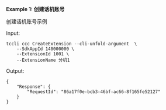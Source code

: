 **Example 1: 创建话机账号**

创建话机账号示例

Input: 

```
tccli ccc CreateExtension --cli-unfold-argument  \
    --SdkAppId 140000000 \
    --ExtensionId 1001 \
    --ExtensionName 分机1
```

Output: 
```
{
    "Response": {
        "RequestId": "86a17f0e-bcb3-46bf-ac66-8f165fe52127"
    }
}
```

